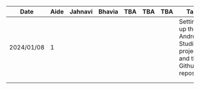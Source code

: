 | Date     |  Aide | Jahnavi  |  Bhavia |  TBA | TBA | TBA | Task                                                          |
|----------|-------|------|------|------|-----|-----|---------------------------------------------------------------|
|2024/01/08|   1   |      |      |      |     |     |Setting up the Android Studio project and the Github repository|
|          |       |      |      |      |     |     |                                                               |
|          |       |      |      |      |     |     |                                                               |
